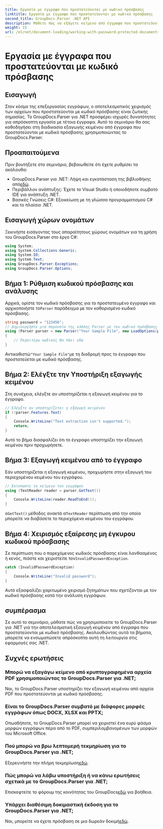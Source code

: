 ```yaml
---
title: Εργασία με έγγραφα που προστατεύονται με κωδικό πρόσβασης
linktitle: Εργασία με έγγραφα που προστατεύονται με κωδικό πρόσβασης
second_title: GroupDocs.Parser .NET API
description: Μάθετε πώς να εξάγετε κείμενο από έγγραφα που προστατεύονται με κωδικό πρόσβασης χρησιμοποιώντας το GroupDocs.Parser για .NET. Βελτιώστε τις δυνατότητες επεξεργασίας εγγράφων σας.
weight: 15
url: /el/net/document-loading/working-with-password-protected-documents/
---
```


# Εργασία με έγγραφα που προστατεύονται με κωδικό πρόσβασης

## Εισαγωγή
Στον κόσμο της επεξεργασίας εγγράφων, ο αποτελεσματικός χειρισμός των αρχείων που προστατεύονται με κωδικό πρόσβασης είναι ζωτικής σημασίας. Το GroupDocs.Parser για .NET προσφέρει ισχυρές δυνατότητες για απρόσκοπτη εργασία με τέτοια έγγραφα. Αυτό το σεμινάριο θα σας καθοδηγήσει στη διαδικασία εξαγωγής κειμένου από έγγραφα που προστατεύονται με κωδικό πρόσβασης χρησιμοποιώντας το GroupDocs.Parser.
## Προαπαιτούμενα
Πριν βουτήξετε στο σεμινάριο, βεβαιωθείτε ότι έχετε ρυθμίσει τα ακόλουθα:
-  GroupDocs.Parser για .NET: Λήψη και εγκατάσταση της βιβλιοθήκης από[εδώ](https://releases.groupdocs.com/parser/net/).
- Περιβάλλον ανάπτυξης: Έχετε το Visual Studio ή οποιοδήποτε συμβατό IDE για ανάπτυξη .NET.
- Βασικές Γνώσεις C#: Εξοικείωση με τη γλώσσα προγραμματισμού C# και το πλαίσιο .NET.

## Εισαγωγή χώρων ονομάτων
Ξεκινήστε εισάγοντας τους απαραίτητους χώρους ονομάτων για τη χρήση του GroupDocs.Parser στο έργο C#:
```csharp
using System;
using System.Collections.Generic;
using System.IO;
using System.Text;
using GroupDocs.Parser.Exceptions;
using GroupDocs.Parser.Options;
```

## Βήμα 1: Ρύθμιση κωδικού πρόσβασης και ανάλυσης
 Αρχικά, ορίστε τον κωδικό πρόσβασης για το προστατευμένο έγγραφο και αρχικοποιήστε το`Parser` παράδειγμα με τον καθορισμένο κωδικό πρόσβασης.
```csharp
string password = "123456";
// Δημιουργήστε μια παρουσία της κλάσης Parser με τον κωδικό πρόσβασης:
using (Parser parser = new Parser("Your Sample File", new LoadOptions(password)))
{
    // Περαιτέρω κωδικός θα πάει εδώ
}
```
 Αντικαθιστώ`"Your Sample File"`με τη διαδρομή προς το έγγραφο που προστατεύεται με κωδικό πρόσβασης.
## Βήμα 2: Ελέγξτε την Υποστήριξη εξαγωγής κειμένου
Στη συνέχεια, ελέγξτε αν υποστηρίζεται η εξαγωγή κειμένου για το έγγραφο.
```csharp
// Ελέγξτε αν υποστηρίζεται η εξαγωγή κειμένου
if (!parser.Features.Text)
{
    Console.WriteLine("Text extraction isn't supported.");
    return;
}
```
Αυτό το βήμα διασφαλίζει ότι το έγγραφο υποστηρίζει την εξαγωγή κειμένου πριν προχωρήσετε.
## Βήμα 3: Εξαγωγή κειμένου από το έγγραφο
Εάν υποστηρίζεται η εξαγωγή κειμένου, προχωρήστε στην εξαγωγή του περιεχομένου κειμένου του εγγράφου.
```csharp
// Εκτυπώστε το κείμενο του εγγράφου
using (TextReader reader = parser.GetText())
{
    Console.WriteLine(reader.ReadToEnd());
}
```
 ο`GetText()` μέθοδος ανακτά α`TextReader` περίπτωση από την οποία μπορείτε να διαβάσετε το περιεχόμενο κειμένου του εγγράφου.
## Βήμα 4: Χειρισμός εξαίρεσης μη έγκυρου κωδικού πρόσβασης
 Σε περίπτωση που ο παρεχόμενος κωδικός πρόσβασης είναι λανθασμένος ή κενός, πιάστε και χειριστείτε τον`InvalidPasswordException`.
```csharp
catch (InvalidPasswordException)
{
    Console.WriteLine("Invalid password");
}
```
Αυτό εξασφαλίζει χαριτωμένο χειρισμό ζητημάτων που σχετίζονται με τον κωδικό πρόσβασης κατά την ανάλυση εγγράφων.

## συμπέρασμα
Σε αυτό το σεμινάριο, μάθατε πώς να χρησιμοποιείτε το GroupDocs.Parser για .NET για την αποτελεσματική εξαγωγή κειμένου από έγγραφα που προστατεύονται με κωδικό πρόσβασης. Ακολουθώντας αυτά τα βήματα, μπορείτε να ενσωματώσετε απρόσκοπτα αυτή τη λειτουργία στις εφαρμογές σας .NET.

## Συχνές ερωτήσεις
### Μπορώ να εξαγάγω κείμενο από κρυπτογραφημένα αρχεία PDF χρησιμοποιώντας το GroupDocs.Parser για .NET;
Ναι, το GroupDocs.Parser υποστηρίζει την εξαγωγή κειμένου από αρχεία PDF που προστατεύονται με κωδικό πρόσβασης.
### Είναι το GroupDocs.Parser συμβατό με διάφορες μορφές εγγράφων όπως DOCX, XLSX και PPTX;
Οπωσδήποτε, το GroupDocs.Parser μπορεί να χειριστεί ένα ευρύ φάσμα μορφών εγγράφων πέρα από το PDF, συμπεριλαμβανομένων των μορφών του Microsoft Office.
### Πού μπορώ να βρω λεπτομερή τεκμηρίωση για το GroupDocs.Parser για .NET;
 Εξερευνήστε την πλήρη τεκμηρίωση[εδώ](https://tutorials.groupdocs.com/parser/net/).
### Πώς μπορώ να λάβω υποστήριξη ή να κάνω ερωτήσεις σχετικά με το GroupDocs.Parser για .NET;
 Επισκεφτείτε το φόρουμ της κοινότητας του GroupDocs[εδώ](https://forum.groupdocs.com/c/parser/17) για βοήθεια.
### Υπάρχει διαθέσιμη δοκιμαστική έκδοση για το GroupDocs.Parser για .NET;
 Ναι, μπορείτε να έχετε πρόσβαση σε μια δωρεάν δοκιμή[εδώ](https://releases.groupdocs.com/).